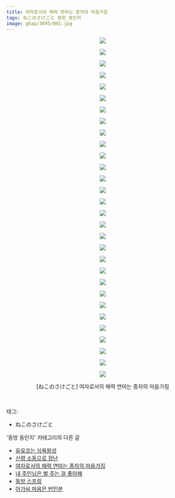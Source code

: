 ```yaml
---
title: 여자로서의 매력 연마는 종자의 마음가짐
tags: ねこのさけごと 동방_동인지
image: ghap/3695/001.jpg
---
```

<div class="article">
<p style="text-align: center; clear: none; float: none;"><img src="{{ site.nasurl }}/ghap/3695/001.jpg"/></p>
<p style="text-align: center; clear: none; float: none;"><img src="{{ site.nasurl }}/ghap/3695/002.jpg"/></p>
<p style="text-align: center; clear: none; float: none;"><img src="{{ site.nasurl }}/ghap/3695/003.jpg"/></p>
<p style="text-align: center; clear: none; float: none;"><img src="{{ site.nasurl }}/ghap/3695/004.jpg"/></p>
<p style="text-align: center; clear: none; float: none;"><img src="{{ site.nasurl }}/ghap/3695/005.jpg"/></p>
<p style="text-align: center; clear: none; float: none;"><img src="{{ site.nasurl }}/ghap/3695/006.jpg"/></p>
<p style="text-align: center; clear: none; float: none;"><img src="{{ site.nasurl }}/ghap/3695/007.jpg"/></p>
<p style="text-align: center; clear: none; float: none;"><img src="{{ site.nasurl }}/ghap/3695/008.jpg"/></p>
<p style="text-align: center; clear: none; float: none;"><img src="{{ site.nasurl }}/ghap/3695/009.jpg"/></p>
<p style="text-align: center; clear: none; float: none;"><img src="{{ site.nasurl }}/ghap/3695/010.jpg"/></p>
<p style="text-align: center; clear: none; float: none;"><img src="{{ site.nasurl }}/ghap/3695/011.jpg"/></p>
<p style="text-align: center; clear: none; float: none;"><img src="{{ site.nasurl }}/ghap/3695/012.jpg"/></p>
<p style="text-align: center; clear: none; float: none;"><img src="{{ site.nasurl }}/ghap/3695/013.jpg"/></p>
<p style="text-align: center; clear: none; float: none;"><img src="{{ site.nasurl }}/ghap/3695/014.jpg"/></p>
<p style="text-align: center; clear: none; float: none;"><img src="{{ site.nasurl }}/ghap/3695/015.jpg"/></p>
<p style="text-align: center; clear: none; float: none;"><img src="{{ site.nasurl }}/ghap/3695/016.jpg"/></p>
<p style="text-align: center; clear: none; float: none;"><img src="{{ site.nasurl }}/ghap/3695/017.jpg"/></p>
<p style="text-align: center; clear: none; float: none;"><img src="{{ site.nasurl }}/ghap/3695/018.jpg"/></p>
<p style="text-align: center; clear: none; float: none;"><img src="{{ site.nasurl }}/ghap/3695/019.jpg"/></p>
<p style="text-align: center; clear: none; float: none;"><img src="{{ site.nasurl }}/ghap/3695/020.jpg"/></p>
<p style="text-align: center; clear: none; float: none;"><img src="{{ site.nasurl }}/ghap/3695/021.jpg"/></p>
<p style="text-align: center; clear: none; float: none;"><img src="{{ site.nasurl }}/ghap/3695/022.jpg"/></p>
<p style="text-align: center; clear: none; float: none;"><img src="{{ site.nasurl }}/ghap/3695/023.jpg"/></p>
<p style="text-align: center; clear: none; float: none;"><img src="{{ site.nasurl }}/ghap/3695/024.jpg"/></p>
<p style="text-align: center; clear: none; float: none;"><img src="{{ site.nasurl }}/ghap/3695/025.jpg"/></p>
<p style="text-align: center; clear: none; float: none;"><img src="{{ site.nasurl }}/ghap/3695/026.jpg"/></p>
<p style="text-align: center; clear: none; float: none;"><img src="{{ site.nasurl }}/ghap/3695/027.jpg"/></p>
<p style="text-align: center; clear: none; float: none;"><img src="{{ site.nasurl }}/ghap/3695/028.jpg"/></p>
<p style="text-align: center; clear: none; float: none;"><img src="{{ site.nasurl }}/ghap/3695/029.jpg"/></p>
<p style="text-align: center; clear: none; float: none;"><img src="{{ site.nasurl }}/ghap/3695/030.jpg"/></p>
<p style="text-align: center; clear: none; float: none;">[ねこのさけごと] 여자로서의 매력 연마는 종자의 마음가짐</p>
<p><br/></p>
</div><div class="tagTrail">
<p>태그: </p>
<ul>
<li>ねこのさけごと</li>
</ul>
</div><div class="another">
<p>'동방 동인지' 카테고리의 다른 글</p>
<ul>
<li><a href="/2017-09-13-ghap_3697">유유코는 식욕왕성</a></li>
<li><a href="/2017-09-13-ghap_3696">신령 소동으로 장난</a></li>
<li><a href="/2017-09-13-ghap_3695">여자로서의 매력 연마는 종자의 마음가짐</a></li>
<li><a href="/2017-09-13-ghap_3694">내 주인님은 벌 주는 걸 좋아해</a></li>
<li><a href="/2017-09-13-ghap_3693">동방 스프링</a></li>
<li><a href="/2017-09-13-ghap_3692">아가씨 마음은 반인분</a></li>
</ul>
</div><div class="cb_module cb_fluid">
<div class="cb_wrt cb_profile">
</div><!-- commentList close -->
</div>